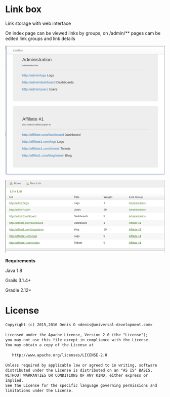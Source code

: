 # Link box

Link storage with web interface

On index page can be viewed links by groups, on /admin/** pages cam be edited link groups and link details

![Index page](/docs/index_page.png)

![Link editing](/docs/links.png)

**Requirements**

Java 1.8

Grails 3.1.4+

Gradle 2.12+


License
=======

    Copyright (c) 2015,2016 Denis O <denis@universal-development.com>

    Licensed under the Apache License, Version 2.0 (the "License");
    you may not use this file except in compliance with the License.
    You may obtain a copy of the License at

       http://www.apache.org/licenses/LICENSE-2.0

    Unless required by applicable law or agreed to in writing, software
    distributed under the License is distributed on an "AS IS" BASIS,
    WITHOUT WARRANTIES OR CONDITIONS OF ANY KIND, either express or implied.
    See the License for the specific language governing permissions and
    limitations under the License.